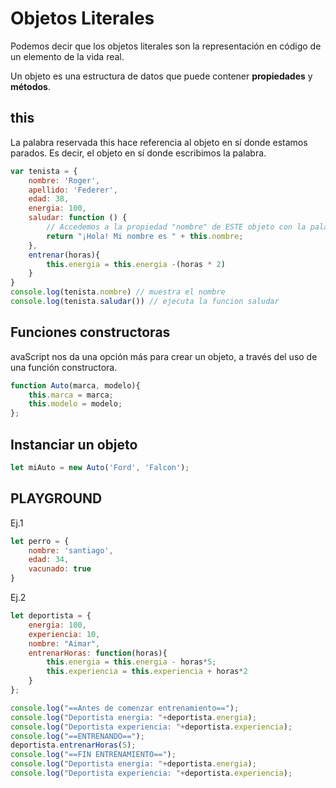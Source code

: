 # Objetos Literales
Podemos decir que los objetos literales son la representación en código de un elemento de la vida real.

Un objeto es una estructura de datos que puede contener **propiedades** y **métodos**.

## this
La palabra reservada this hace referencia al objeto en sí donde estamos parados. Es decir, el objeto en sí donde escribimos la palabra.

```js
var tenista = {
    nombre: 'Roger',
    apellido: 'Federer',
    edad: 38,
    energia: 100,
    saludar: function () {
        // Accedemos a la propiedad "nombre" de ESTE objeto con la palabra reservada THIS
        return "¡Hola! Mi nombre es " + this.nombre;
    },
    entrenar(horas){
        this.energia = this.energia -(horas * 2) 
    }
}
console.log(tenista.nombre) // muestra el nombre
console.log(tenista.saludar()) // ejecuta la funcion saludar
```

## Funciones constructoras
avaScript nos da una opción más para crear un objeto, a través del uso de una función constructora.

```js
function Auto(marca, modelo){
	this.marca = marca;
	this.modelo = modelo;
};
```

## Instanciar un objeto
```js
let miAuto = new Auto('Ford', 'Falcon');
```


## PLAYGROUND

Ej.1

```js
let perro = {
    nombre: 'santiago',
    edad: 34,
    vacunado: true
}
```

Ej.2
```js
let deportista = {
	energia: 100,
    experiencia: 10,
    nombre: "Aimar",
    entrenarHoras: function(horas){
        this.energia = this.energia - horas*5;
        this.experiencia = this.experiencia + horas*2
    }
};

console.log("==Antes de comenzar entrenamiento==");
console.log("Deportista energia: "+deportista.energia);
console.log("Deportista experiencia: "+deportista.experiencia);
console.log("==ENTRENANDO==");
deportista.entrenarHoras(5);
console.log("==FIN ENTRENAMIENTO==");
console.log("Deportista energia: "+deportista.energia);
console.log("Deportista experiencia: "+deportista.experiencia);

```